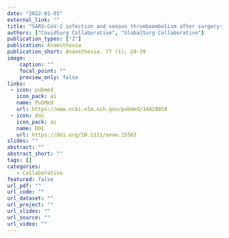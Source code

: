 ```yaml
---
date: "2022-01-01"
external_link: ""
title: "SARS-CoV-2 infection and venous thromboembolism after surgery: an international prospective cohort study"
authors: ["CovidSurg Collaborative", "GlobalSurg Collaborative"]
publication_types: ["2"]
publication: Anaesthesia
publication_short: Anaesthesia. 77 (1); 28-39
image:
    caption: ""
    focal_point: ""
    preview_only: false
links:
 - icon: pubmed
   icon_pack: ai
   name: PubMed
   url: https://www.ncbi.nlm.nih.gov/pubmed/34428858
 - icon: doi
   icon_pack: ai
   name: DOI
   url: https://doi.org/10.1111/anae.15563
slides: ""
abstract: ""
abstract_short: ""
tags: []
categories: 
   - Collaborative
featured: false
url_pdf: ""
url_code: ""
url_dataset: ""
url_project: ""
url_slides: ""
url_source: ""
url_video: ""
---
```

